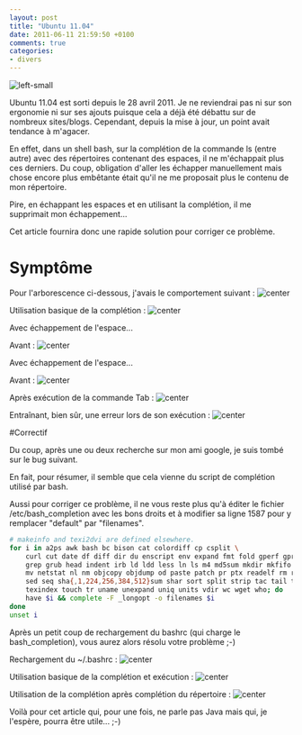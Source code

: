 ```yaml
---
layout: post
title: "Ubuntu 11.04"
date: 2011-06-11 21:59:50 +0100
comments: true
categories: 
- divers
---
```


![left-small](http://2.bp.blogspot.com/-PYGo1WbVX3E/TfOOwCue0II/AAAAAAAAAYE/bP0fMBPp99I/s1600/ubuntuLogo.png)

Ubuntu 11.04 est sorti depuis le 28 avril 2011. Je ne reviendrai pas ni sur son ergonomie ni sur ses ajouts puisque cela a déjà été débattu sur de nombreux sites/blogs. Cependant, depuis la mise à jour, un point avait tendance à m'agacer.

En effet, dans un shell bash, sur la complétion de la commande ls (entre autre) avec des répertoires contenant des espaces, il ne m'échappait plus ces derniers. Du coup, obligation d'aller les échapper manuellement mais chose encore plus embêtante était qu'il ne me proposait plus le contenu de mon répertoire.

Pire, en échappant les espaces et en utilisant la complétion, il me supprimait mon échappement...

Cet article fournira donc une rapide solution pour corriger ce problème.

<!-- more -->

# Symptôme

Pour l'arborescence ci-dessous, j'avais le comportement suivant :
![center](http://1.bp.blogspot.com/-s9j2IBv_w7M/TfODhMgXhYI/AAAAAAAAAXk/imMqhaAW9LY/s1600/ubuntu02.png)

Utilisation basique de la complétion :
![center](http://4.bp.blogspot.com/-YSypzYsV_Zk/TfOBzlrIsVI/AAAAAAAAAXg/-T6-n0Hu5pM/s1600/ubuntu01.png)

Avec échappement de l'espace...

Avant :
![center](http://3.bp.blogspot.com/-YPHW04jHH0s/TfOEEp0gqDI/AAAAAAAAAXo/t8FKxJedORo/s1600/ubuntu03.png)

Avec échappement de l'espace...

Avant :
![center](http://3.bp.blogspot.com/-YPHW04jHH0s/TfOEEp0gqDI/AAAAAAAAAXo/t8FKxJedORo/s1600/ubuntu03.png)

Après exécution de la commande Tab :
![center](http://2.bp.blogspot.com/-MSYG8ZCqVAE/TfOEVNKnNfI/AAAAAAAAAXs/k6heNnlMZhg/s1600/ubuntu04.png)

Entraînant, bien sûr, une erreur lors de son exécution :
![center](http://1.bp.blogspot.com/-qdZH3XNVpns/TfOFJ5O3xYI/AAAAAAAAAXw/2ueSn_2rZ9s/s1600/ubuntu05.png)

#Correctif

Du coup, après une ou deux recherche sur mon ami google, je suis tombé sur le bug suivant.

En fait, pour résumer, il semble que cela vienne du script de complétion utilisé par bash.

Aussi pour corriger ce problème, il ne vous reste plus qu'à éditer le fichier /etc/bash_completion avec les bons droits et à modifier sa ligne 1587 pour y remplacer "default" par "filenames".

```bash
# makeinfo and texi2dvi are defined elsewhere.
for i in a2ps awk bash bc bison cat colordiff cp csplit \
    curl cut date df diff dir du enscript env expand fmt fold gperf gprof \
    grep grub head indent irb ld ldd less ln ls m4 md5sum mkdir mkfifo mknod \
    mv netstat nl nm objcopy objdump od paste patch pr ptx readelf rm rmdir \
    sed seq sha{,1,224,256,384,512}sum shar sort split strip tac tail tee \
    texindex touch tr uname unexpand uniq units vdir wc wget who; do
    have $i && complete -F _longopt -o filenames $i
done
unset i
```
Après un petit coup de rechargement du bashrc (qui charge le bash_completion), vous aurez alors résolu votre problème ;-)

Rechargement du ~/.bashrc :
![center](http://1.bp.blogspot.com/-_e-p2C3ZNPs/TfOJc6I-LoI/AAAAAAAAAX8/Um_QhF9V_18/s1600/ubuntu09.png)

Utilisation basique de la complétion et exécution :
![center](http://3.bp.blogspot.com/-2wMokee8xhI/TfOJhXsTgiI/AAAAAAAAAYA/FK6AiN7vDfo/s1600/ubuntu08.png)

Utilisation de la complétion après complétion du répertoire :
![center](http://3.bp.blogspot.com/-fSXGkhwkeuE/TfOH-TUEJeI/AAAAAAAAAX4/6K1qhgEIt6U/s1600/ubuntu07.png)

Voilà pour cet article qui, pour une fois, ne parle pas Java mais qui, je l'espère, pourra être utile... ;-)